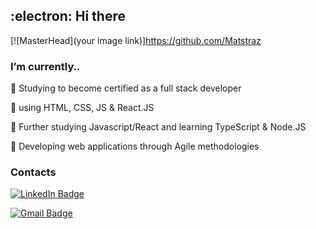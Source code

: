 ## :electron:  Hi there 
[![MasterHead](your image link)]https://github.com/Matstraz

### I’m currently..

:small_blue_diamond: Studying to become certified as a full stack developer

:small_blue_diamond: using HTML, CSS, JS & React.JS

:small_blue_diamond: Further studying Javascript/React and learning TypeScript & Node.JS

:small_blue_diamond: Developing web applications through Agile methodologies

### Contacts

[<img src="https://img.shields.io/badge/LinkedIn-blue?style=for-the-badge&logo=linkedin&logoColor=white" alt="LinkedIn Badge"/>](https://www.linkedin.com/in/matteo-strazzera-ba26781b8/)

[<img src="https://img.shields.io/badge/GMAil-red?style=for-the-badge&logo=gmail&logoColor=white" alt="Gmail Badge"/>](mailto:mat.strazzera@gmail.com)
